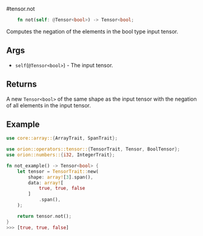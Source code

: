 #tensor.not

```rust
    fn not(self: @Tensor<bool>) -> Tensor<bool;
```

Computes the negation of the elements in the bool type input tensor.

## Args

* `self`(`@Tensor<bool>`) - The input tensor.


## Returns

A new `Tensor<bool>` of the same shape as the input tensor with 
the negation of all elements in the input tensor.

## Example

```rust
use core::array::{ArrayTrait, SpanTrait};

use orion::operators::tensor::{TensorTrait, Tensor, BoolTensor};
use orion::numbers::{i32, IntegerTrait};

fn not_example() -> Tensor<bool> {
    let tensor = TensorTrait::new(
        shape: array![3].span(),
        data: array![
            true, true, false
        ]
            .span(),
    );

    return tensor.not();
}
>>> [true, true, false]
```
